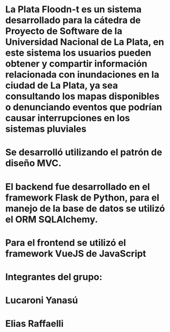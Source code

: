 # La Plata Floodn-t es un sistema desarrollado para la cátedra de Proyecto de Software de la Universidad Nacional de La Plata, en este sistema los usuarios pueden obtener y compartir información relacionada con inundaciones en la ciudad de La Plata, ya sea consultando los mapas disponibles o denunciando eventos que podrían causar interrupciones en los sistemas pluviales 

# Se desarrolló utilizando el patrón de diseño MVC.
# El backend fue desarrollado en el framework Flask de Python, para el manejo de la base de datos se utilizó el ORM SQLAlchemy.
# Para el frontend se utilizó el framework VueJS de JavaScript

# Integrantes del grupo:
# Lucaroni Yanasú 
# Elias Raffaelli 

